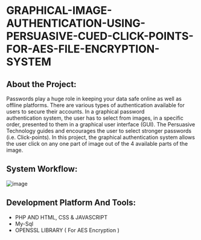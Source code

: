 # GRAPHICAL-IMAGE-AUTHENTICATION-USING-PERSUASIVE-CUED-CLICK-POINTS-FOR-AES-FILE-ENCRYPTION-SYSTEM

## About the Project:
Passwords play a huge role in keeping your data safe online as well as offline platforms. There are various types of authentication available for users to secure their accounts. In a graphical password authentication system, the user has to select from images, in a specific order, presented to them in a graphical user interface (GUI). 
The Persuasive Technology guides and encourages the user to select stronger passwords (i.e. Click-points). In this project, the graphical authentication system allows the user click on any one part of image out of the 4 available parts of the image. 

## System Workflow:
![image](https://user-images.githubusercontent.com/61049937/228231834-96ee8ff6-954c-493c-a563-6e2d8a2e36f3.png)

## Development Platform And Tools:
  - PHP AND HTML, CSS & JAVASCRIPT 
  - My-Sql
  - OPENSSL LIBRARY ( For AES Encryption )


